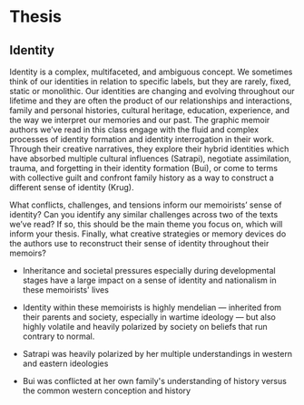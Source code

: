 # Thesis

## Identity

Identity is a complex, multifaceted, and ambiguous concept. We sometimes think of our identities in relation to specific labels, but they are rarely, fixed, static or monolithic. Our identities are changing and evolving throughout our lifetime and they are often the product of our relationships and interactions, family and personal histories, cultural heritage, education, experience, and the way we interpret our memories and our past. The graphic memoir authors we’ve read in this class engage with the fluid and complex processes of identity formation and identity interrogation in their work. Through their creative narratives, they explore their hybrid identities which have absorbed multiple cultural influences (Satrapi), negotiate assimilation, trauma, and forgetting in their identity formation (Bui), or come to terms with collective guilt and confront family history as a way to construct a different sense of identity (Krug).

What conflicts, challenges, and tensions inform our memoirists’ sense of identity? Can you identify any similar challenges across two of the texts we’ve read? If so, this should be the main theme you focus on, which will inform your thesis. Finally, what creative strategies or memory devices do the authors use to reconstruct their sense of identity throughout their memoirs?

- Inheritance and societal pressures especially during developmental stages have a large impact on a sense of identity and nationalism in these memoirists' lives
- Identity within these memoirists is highly mendelian — inherited from their parents and society, especially in wartime ideology — but also highly volatile and heavily polarized by society on beliefs that run contrary to normal.

- Satrapi was heavily polarized by her multiple understandings in western and eastern ideologies
- Bui was conflicted at her own family's understanding of history versus the common western conception and history
